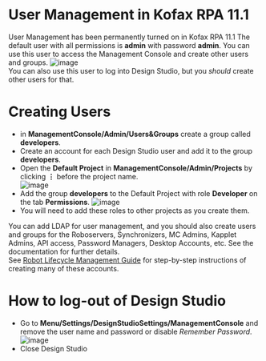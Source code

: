 # User Management in Kofax RPA 11.1
User Management has been permanently turned on in Kofax RPA 11.1
The default user with all permissions is **admin** with password **admin**.  You can use this user to access the Management Console and create other users and groups. 
![image](https://user-images.githubusercontent.com/47416964/98921125-3754c800-24d1-11eb-9c83-56894a77016c.png)  
You can also use this user to log into Design Studio, but you *should* create other users for that.

# Creating Users
* in **ManagementConsole/Admin/Users&Groups** create a group called **developers**.
* Create an account for each Design Studio user and add it to the group **developers**.
* Open the **Default Project** in **ManagementConsole/Admin/Projects** by clicking **⋮** before the project name.  
![image](https://user-images.githubusercontent.com/47416964/98922154-6ae42200-24d2-11eb-816c-b8dc9b6eb041.png)
* Add the group **developers** to the Default Project with role **Developer** on the tab **Permissions**.
![image](https://user-images.githubusercontent.com/47416964/98922416-b696cb80-24d2-11eb-9026-e5ccf635f6be.png)
* You will need to add these roles to other projects as you create them.

You can add LDAP for user management, and you should also create users and groups for the Roboservers, Synchronizers, MC Admins, Kapplet Admins, API access, Password Managers, Desktop Accounts, etc. See the documentation for further details.  
See [Robot Lifecycle Management Guide](https://github.com/KofaxRPA/Robot-Lifecycle-Management-Guide/releases) for step-by-step instructions of creating many of these accounts.

# How to log-out of Design Studio
* Go to **Menu/Settings/DesignStudioSettings/ManagementConsole** and remove the user name and password or disable *Remember Password*.  
![image](https://user-images.githubusercontent.com/47416964/98921637-d2e63880-24d1-11eb-821b-85c91abb036e.png)
* Close Design Studio
